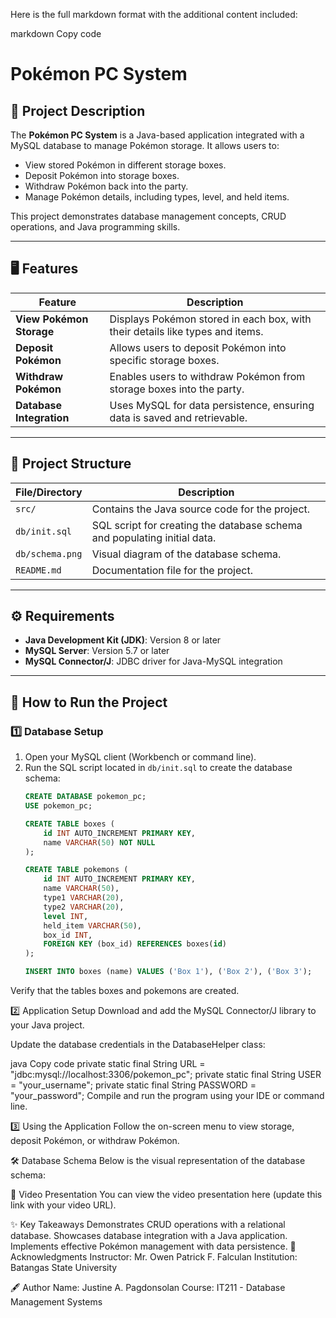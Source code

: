
Here is the full markdown format with the additional content included:

markdown
Copy code
# Pokémon PC System

## 📝 Project Description
The **Pokémon PC System** is a Java-based application integrated with a MySQL database to manage Pokémon storage. It allows users to:
- View stored Pokémon in different storage boxes.
- Deposit Pokémon into storage boxes.
- Withdraw Pokémon back into the party.
- Manage Pokémon details, including types, level, and held items.

This project demonstrates database management concepts, CRUD operations, and Java programming skills.

---

## 🖥️ Features
| Feature                     | Description                                                                 |
|-----------------------------|-----------------------------------------------------------------------------|
| **View Pokémon Storage**    | Displays Pokémon stored in each box, with their details like types and items. |
| **Deposit Pokémon**         | Allows users to deposit Pokémon into specific storage boxes.                |
| **Withdraw Pokémon**        | Enables users to withdraw Pokémon from storage boxes into the party.        |
| **Database Integration**    | Uses MySQL for data persistence, ensuring data is saved and retrievable.    |

---

## 📂 Project Structure
| File/Directory       | Description                                                                     |
|-----------------------|---------------------------------------------------------------------------------|
| `src/`               | Contains the Java source code for the project.                                 |
| `db/init.sql`        | SQL script for creating the database schema and populating initial data.        |
| `db/schema.png`      | Visual diagram of the database schema.                                          |
| `README.md`          | Documentation file for the project.                                            |

---

## ⚙️ Requirements
- **Java Development Kit (JDK)**: Version 8 or later
- **MySQL Server**: Version 5.7 or later
- **MySQL Connector/J**: JDBC driver for Java-MySQL integration

---

## 📖 How to Run the Project

### 1️⃣ **Database Setup**
1. Open your MySQL client (Workbench or command line).
2. Run the SQL script located in `db/init.sql` to create the database schema:
   ```sql
   CREATE DATABASE pokemon_pc;
   USE pokemon_pc;

   CREATE TABLE boxes (
       id INT AUTO_INCREMENT PRIMARY KEY,
       name VARCHAR(50) NOT NULL
   );

   CREATE TABLE pokemons (
       id INT AUTO_INCREMENT PRIMARY KEY,
       name VARCHAR(50),
       type1 VARCHAR(20),
       type2 VARCHAR(20),
       level INT,
       held_item VARCHAR(50),
       box_id INT,
       FOREIGN KEY (box_id) REFERENCES boxes(id)
   );

   INSERT INTO boxes (name) VALUES ('Box 1'), ('Box 2'), ('Box 3');
Verify that the tables boxes and pokemons are created.

2️⃣ Application Setup
Download and add the MySQL Connector/J library to your Java project.

Update the database credentials in the DatabaseHelper class:

java
Copy code
private static final String URL = "jdbc:mysql://localhost:3306/pokemon_pc";
private static final String USER = "your_username";
private static final String PASSWORD = "your_password";
Compile and run the program using your IDE or command line.

3️⃣ Using the Application
Follow the on-screen menu to view storage, deposit Pokémon, or withdraw Pokémon.

🛠️ Database Schema
Below is the visual representation of the database schema:



🎥 Video Presentation
You can view the video presentation here (update this link with your video URL).

✨ Key Takeaways
Demonstrates CRUD operations with a relational database.
Showcases database integration with a Java application.
Implements effective Pokémon management with data persistence.
🤝 Acknowledgments
Instructor: Mr. Owen Patrick F. Falculan
Institution: Batangas State University

🖋️ Author
Name: Justine A. Pagdonsolan
Course: IT211 - Database Management Systems

